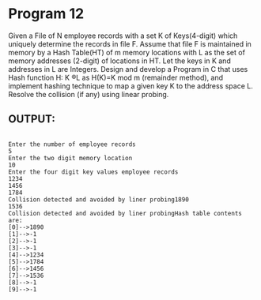 # Program 12
Given a File of N employee records with a set K of Keys(4-digit) which uniquely determine the records
in file F. Assume that file F is maintained in memory by a Hash Table(HT) of m memory locations
with L as the set of memory addresses (2-digit) of locations in HT. Let the keys in K and addresses in L
are Integers. Design and develop a Program in C that uses Hash function H: K ®L as H(K)=K mod m
(remainder method), and implement hashing technique to map a given key K to the address space L.
Resolve the collision (if any) using linear probing.

## OUTPUT:
```shell

Enter the number of employee records
5
Enter the two digit memory location
10
Enter the four digit key values employee records
1234
1456
1784
Collision detected and avoided by liner probing1890
1536
Collision detected and avoided by liner probingHash table contents are:
[0]-->1890
[1]-->-1
[2]-->-1
[3]-->-1
[4]-->1234
[5]-->1784
[6]-->1456
[7]-->1536
[8]-->-1
[9]-->-1

```
